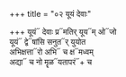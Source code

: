 +++
title = "०२ यूयं देवाः"

+++
यूयं᳓ देवाः प्र᳓मतिर् यूय᳓म् ओ᳓जो  
यूयं᳓ द्वे᳓षांसि सनुत᳓र् युयोत  
अभिक्षत्ता᳓रो अभि᳓ च क्ष᳓मध्वम्  
अद्या᳓ च नो मॄळ᳓यतापरं᳓+ च